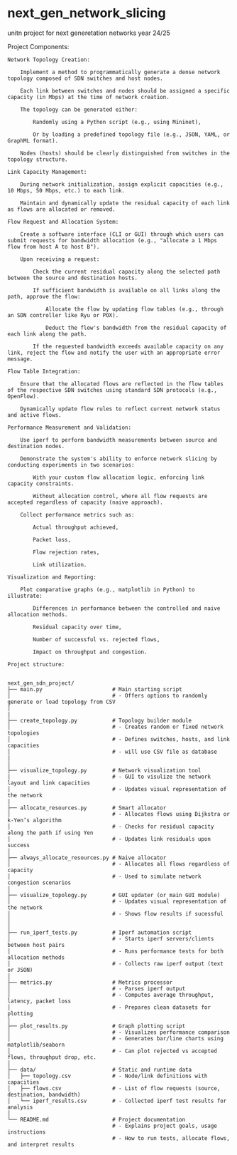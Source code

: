 # next_gen_network_slicing
unitn project for next generetation networks year 24/25

Project Components:

    Network Topology Creation:

        Implement a method to programmatically generate a dense network topology composed of SDN switches and host nodes.

        Each link between switches and nodes should be assigned a specific capacity (in Mbps) at the time of network creation.

        The topology can be generated either:

            Randomly using a Python script (e.g., using Mininet),

            Or by loading a predefined topology file (e.g., JSON, YAML, or GraphML format).

        Nodes (hosts) should be clearly distinguished from switches in the topology structure.

    Link Capacity Management:

        During network initialization, assign explicit capacities (e.g., 10 Mbps, 50 Mbps, etc.) to each link.

        Maintain and dynamically update the residual capacity of each link as flows are allocated or removed.

    Flow Request and Allocation System:

        Create a software interface (CLI or GUI) through which users can submit requests for bandwidth allocation (e.g., "allocate a 1 Mbps flow from host A to host B").

        Upon receiving a request:

            Check the current residual capacity along the selected path between the source and destination hosts.

            If sufficient bandwidth is available on all links along the path, approve the flow:

                Allocate the flow by updating flow tables (e.g., through an SDN controller like Ryu or POX).

                Deduct the flow's bandwidth from the residual capacity of each link along the path.

            If the requested bandwidth exceeds available capacity on any link, reject the flow and notify the user with an appropriate error message.

    Flow Table Integration:

        Ensure that the allocated flows are reflected in the flow tables of the respective SDN switches using standard SDN protocols (e.g., OpenFlow).

        Dynamically update flow rules to reflect current network status and active flows.

    Performance Measurement and Validation:

        Use iperf to perform bandwidth measurements between source and destination nodes.

        Demonstrate the system's ability to enforce network slicing by conducting experiments in two scenarios:

            With your custom flow allocation logic, enforcing link capacity constraints.

            Without allocation control, where all flow requests are accepted regardless of capacity (naive approach).

        Collect performance metrics such as:

            Actual throughput achieved,

            Packet loss,

            Flow rejection rates,

            Link utilization.

    Visualization and Reporting:

        Plot comparative graphs (e.g., matplotlib in Python) to illustrate:

            Differences in performance between the controlled and naive allocation methods.

            Residual capacity over time,

            Number of successful vs. rejected flows,

            Impact on throughput and congestion.


```text
Project structure:


next_gen_sdn_project/
├── main.py                      # Main starting script
│                                # - Offers options to randomly generate or load topology from CSV
│
|
├── create_topology.py           # Topology builder module
│                                # - Creates random or fixed network topologies
│                                # - Defines switches, hosts, and link capacities
│                                # - will use CSV file as database
|
│
├── visualize_topology.py        # Network visualization tool
|                                # - GUI to visulize the network layout and link capacities                               
│                                # - Updates visual representation of the network
|
├── allocate_resources.py        # Smart allocator
│                                # - Allocates flows using Dijkstra or k-Yen’s algorithm
│                                # - Checks for residual capacity along the path if using Yen
│                                # - Updates link residuals upon success
│
├── always_allocate_resources.py # Naive allocator
│                                # - Allocates all flows regardless of capacity
│                                # - Used to simulate network congestion scenarios
│
├── visualize_topology.py        # GUI updater (or main GUI module)
│                                # - Updates visual representation of the network
│                                # - Shows flow results if sucessful
│                                
│
├── run_iperf_tests.py           # Iperf automation script
│                                # - Starts iperf servers/clients between host pairs
│                                # - Runs performance tests for both allocation methods
│                                # - Collects raw iperf output (text or JSON)
│
├── metrics.py                   # Metrics processor
│                                # - Parses iperf output
│                                # - Computes average throughput, latency, packet loss
│                                # - Prepares clean datasets for plotting
│
├── plot_results.py              # Graph plotting script
│                                # - Visualizes performance comparison
│                                # - Generates bar/line charts using matplotlib/seaborn
│                                # - Can plot rejected vs accepted flows, throughput drop, etc.
│
├── data/                        # Static and runtime data
│   ├── topology.csv             # - Node/link definitions with capacities
│   ├── flows.csv                # - List of flow requests (source, destination, bandwidth)
│   └── iperf_results.csv        # - Collected iperf test results for analysis
│
└── README.md                    # Project documentation
                                 # - Explains project goals, usage instructions
                                 # - How to run tests, allocate flows, and interpret results
```
